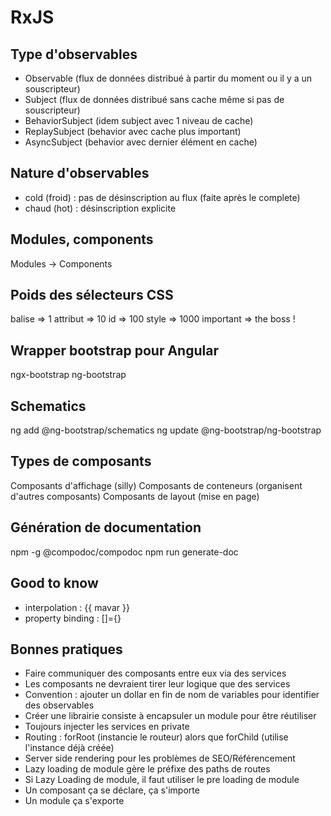 # RxJS

## Type d'observables

* Observable (flux de données distribué à partir du moment ou il y a un souscripteur)
* Subject (flux de données distribué sans cache même si pas de souscripteur)
* BehaviorSubject (idem subject avec 1 niveau de cache)
* ReplaySubject (behavior avec cache plus important)
* AsyncSubject (behavior avec dernier élément en cache)

## Nature d'observables

* cold (froid) : pas de désinscription au flux (faite après le complete)
* chaud (hot) : désinscription explicite

## Modules, components
Modules -> Components

## Poids des sélecteurs CSS
balise => 1
attribut => 10
id => 100
style => 1000
important => the boss !

## Wrapper bootstrap pour Angular
ngx-bootstrap
ng-bootstrap

## Schematics
ng add @ng-bootstrap/schematics
ng update @ng-bootstrap/ng-bootstrap

## Types de composants
Composants d'affichage (silly)
Composants de conteneurs (organisent d'autres composants)
Composants de layout (mise en page)

## Génération de documentation
npm -g @compodoc/compodoc
npm run generate-doc

## Good to know
* interpolation : {{ mavar }}
* property binding : []={}

## Bonnes pratiques
* Faire communiquer des composants entre eux via des services
* Les composants ne devraient tirer leur logique que des services
* Convention : ajouter un dollar en fin de nom de variables pour identifier des observables
* Créer une librairie consiste à encapsuler un module pour être réutiliser
* Toujours injecter les services en private
* Routing : forRoot (instancie le routeur) alors que forChild (utilise l'instance déjà créée)
* Server side rendering pour les problèmes de SEO/Référencement
* Lazy loading de module gère le préfixe des paths de routes
* Si Lazy Loading de module, il faut utiliser le pre loading de module
* Un composant ça se déclare, ça s'importe
* Un module ça s'exporte
